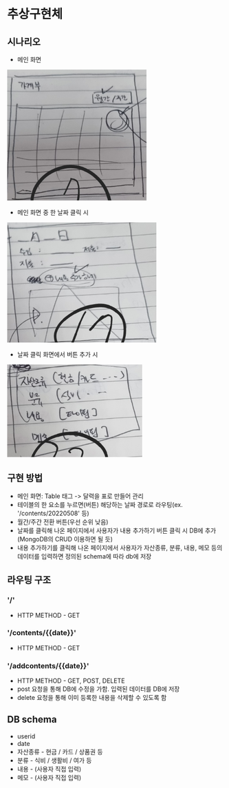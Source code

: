 # 추상구현체
## 시나리오
- 메인 화면


![1](./pics/1.png)
- 메인 화면 중 한 날짜 클릭 시


![2](./pics/2.png)
- 날짜 클릭 화면에서 버튼 추가 시


![3](./pics/3.png)

## 구현 방법
- 메인 화면: Table 태그 -> 달력을 표로 만들어 관리
- 테이블의 한 요소를 누르면(버튼) 해당하는 날짜 경로로 라우팅(ex. '/contents/20220508' 등)
- 월간/주간 전환 버튼(우선 순위 낮음)
- 날짜를 클릭해 나온 페이지에서 사용자가 내용 추가하기 버튼 클릭 시 DB에 추가(MongoDB의 CRUD 이용하면 될 듯)
- 내용 추가하기를 클릭해 나온 페이지에서 사용자가 자산종류, 분류, 내용, 메모 등의 데이터를 입력하면 정의된 schema에 따라 db에 저장

## 라우팅 구조
### '/'
- HTTP METHOD - GET
### '/contents/{{date}}'
- HTTP METHOD - GET
### '/addcontents/{{date}}'
- HTTP METHOD - GET, POST, DELETE
- post 요청을 통해 DB에 수정을 가함. 입력된 데이터를 DB에 저장
- delete 요청을 통해 이미 등록한 내용을 삭제할 수 있도록 함

## DB schema
- userid
- date
- 자산종류 - 현금 / 카드 / 상품권 등
- 분류 - 식비 / 생활비 / 여가 등
- 내용 - (사용자 직접 입력)
- 메모 - (사용자 직접 입력)
